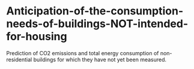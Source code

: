 # Anticipation-of-the-consumption-needs-of-buildings-NOT-intended-for-housing
Prediction of CO2 emissions and total energy consumption of non-residential buildings for which they have not yet been measured.
